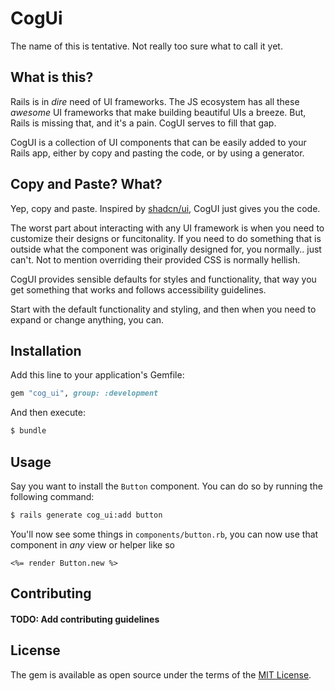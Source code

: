 # CogUi
The name of this is tentative. Not really too sure what to call it yet.

## What is this?

Rails is in _dire_ need of UI frameworks. The JS ecosystem has all these _awesome_ UI frameworks that make building beautiful
UIs a breeze. But, Rails is missing that, and it's a pain. CogUI serves to fill that gap.

CogUI is a collection of UI components that can be easily added to your Rails app, either by copy and pasting the code, or by using a generator.

## Copy and Paste? What?

Yep, copy and paste. Inspired by [shadcn/ui](https://ui.shadcn.com/docs), CogUI just gives you the code.

The worst part about interacting with any UI framework is when you need to customize their designs or funcitonality.
If you need to do something that is outside what the component was originally designed for, you normally.. just can't.
Not to mention overriding their provided CSS is normally hellish.

CogUI provides sensible defaults for styles and functionality, that way you get something that works and follows accessibility guidelines. 

Start with the default functionality and styling, and then when you need to expand or change anything, you can.

## Installation
Add this line to your application's Gemfile:

```ruby
gem "cog_ui", group: :development
```

And then execute:
```bash
$ bundle
```

## Usage
Say you want to install the `Button` component. You can do so by running the following command:

```bash
$ rails generate cog_ui:add button
```

You'll now see some things in `components/button.rb`, you can now use that component in _any_ view or helper like so

```erb
<%= render Button.new %>
```

## Contributing
#### TODO: Add contributing guidelines

## License
The gem is available as open source under the terms of the [MIT License](https://opensource.org/licenses/MIT).
